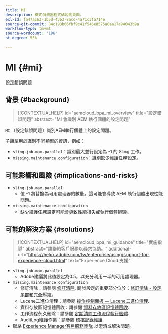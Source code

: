 ```yaml
---
title: MI
description: 模式偵測器程式碼說明頁面。
exl-id: fa47ac63-1b5d-43b3-8acd-4a71c3fa714e
source-git-commit: 84c193b66fbf9c41f546e8575a0aa17e94043b9a
workflow-type: tm+mt
source-wordcount: '196'
ht-degree: 55%

---
```


# MI {#mi}

設定錯誤問題

## 背景 {#background}

>[!CONTEXTUALHELP]
>id="aemcloud_bpa_mi_overview"
>title="設定錯誤問題"
>abstract="MI 會識別 AEM 執行個體的設定問題"

`MI` （設定錯誤問題）識別AEM執行個體上的設定問題。

子類型用於識別不同類型的資訊，例如：

* `sling.job.max.parallel`：識別最大並行設定為 -1 的 Sling 工作。
* `missing.maintenance.configuration`：識別缺少維護任務設定。

## 可能影響和風險 {#implications-and-risks}

* `sling.job.max.parallel`
   * 值 -1 將替換為可用處理器的數量。這可能會導致 AEM 執行個體出現性能問題。
* `missing.maintenance.configuration`
   * 缺少維護任務設定可能會導致性能損失或執行個體損毀。

## 可能的解決方案 {#solutions}

>[!CONTEXTUALHELP]
>id="aemcloud_bpa_mi_guidance"
>title="實施指導"
>abstract="請聯絡客戶服務以尋求協助。"
>additional-url="https://helpx.adobe.com/tw/enterprise/using/support-for-experience-cloud.html" text="Experience Cloud 支援"

* `sling.job.max.parallel`
   * Adobe建議將此值設定為0.5，以充分利用一半的可用處理器。
* `missing.maintenance.configuration`
   * 修訂清除：請參閱 [修訂清除](https://experienceleague.adobe.com/en/docs/experience-manager-65/content/implementing/deploying/deploying/revision-cleanup). 關於設定的重要部分位於：[修訂清除 - 設定尾部和完全壓縮](https://experienceleague.adobe.com/en/docs/experience-manager-65/content/implementing/deploying/deploying/revision-cleanup)。
   * Lucene二進位清理：請參閱 [操作控制面板 — Lucene二進位清理](https://experienceleague.adobe.com/en/docs/experience-manager-65/content/sites/administering/operations/operations-dashboard#lucene-binaries-cleanup).
   * 資料存放區記憶體回收：請參閱 [資料存放區記憶體回收](https://experienceleague.adobe.com/en/docs/experience-manager-65/content/sites/administering/operations/data-store-garbage-collection).
   * 工作流程永久刪除：請參閱 [定期清除工作流程執行個體](https://experienceleague.adobe.com/en/docs/experience-manager-65/content/sites/administering/operations/workflows-administering#regular-purging-of-workflow-instances).
   * AuditLog維護作業：請參閱 [稽核記錄維護](https://experienceleague.adobe.com/en/docs/experience-manager-65/content/sites/administering/operations/operations-audit-log).
* 聯絡 [Experience Manager客戶服務團隊](https://helpx.adobe.com/tw/enterprise/using/support-for-experience-cloud.html) 以澄清或解決問題。
